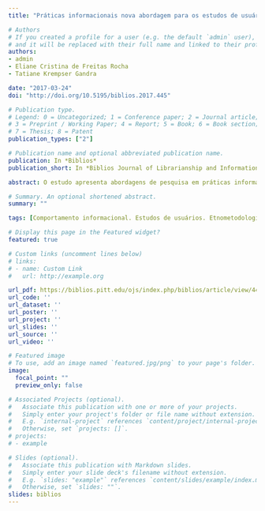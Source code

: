 ```yaml
---
title: "Práticas informacionais nova abordagem para os estudos de usuários da informação"

# Authors
# If you created a profile for a user (e.g. the default `admin` user), write the username (folder name) here 
# and it will be replaced with their full name and linked to their profile.
authors:
- admin
- Eliane Cristina de Freitas Rocha
- Tatiane Krempser Gandra

date: "2017-03-24"
doi: "http://doi.org/10.5195/biblios.2017.445"

# Publication type.
# Legend: 0 = Uncategorized; 1 = Conference paper; 2 = Journal article;
# 3 = Preprint / Working Paper; 4 = Report; 5 = Book; 6 = Book section;
# 7 = Thesis; 8 = Patent
publication_types: ["2"]

# Publication name and optional abbreviated publication name.
publication: In *Biblios*
publication_short: In *Biblios Journal of Librarianship and Information Science*

abstract: O estudo apresenta abordagens de pesquisa em práticas informacionais e suas implicações para o delineamento de estudos no âmbito do campo de usuários da informação. Revisão bibliográfica das bases conceituais das práticas sociais e informacionais e da produção de três grupos de pesquisa, finlandês, sueco e brasileiro, nesta abordagem. Todos os grupos de pesquisa apresentam as práticas informacionais como aquelas que vão além do estudo do comportamento informacional, mas que procuram escrutinar atividades relacionadas ao contato socialmente mediado com a informação (incluindo atividades comunicativas) e as práticas predominantemente relacionadas à informação em ambientes escolares, de pesquisa e do cotidiano, seja físico ou digital. Predominam, nos grupos europeus estudados, os referenciais teóricos derivados da teoria da prática de Schatzki, e no grupo brasileiro, abordagens etnometodológicas. Estudos de usuários pautados pela perspectiva das práticas informacionais não devem ser baseados em modelos de comportamento informacional, nem nas perspectivas objetivista e subjetivista. Diferentes abordagens teórico- metodológicas são demandadas pelo conceito de práticas informacionais e por seus diferentes entendimentos. Todavia, essa diversidade de entendimentos entre os três grupos pesquisados demonstra a potência da área: a complexidade da realidade social e o esforço constante dos pesquisadores para desvelar as diversas facetas dos fenômenos informacionais.

# Summary. An optional shortened abstract.
summary: ""

tags: [Comportamento informacional. Estudos de usuários. Etnometodologia. Metodologia. Práticas informacionais.]

# Display this page in the Featured widget?
featured: true

# Custom links (uncomment lines below)
# links:
# - name: Custom Link
#   url: http://example.org

url_pdf: https://biblios.pitt.edu/ojs/index.php/biblios/article/view/445/312
url_code: ''
url_dataset: ''
url_poster: ''
url_project: ''
url_slides: ''
url_source: ''
url_video: ''

# Featured image
# To use, add an image named `featured.jpg/png` to your page's folder. 
image:
  focal_point: ""
  preview_only: false

# Associated Projects (optional).
#   Associate this publication with one or more of your projects.
#   Simply enter your project's folder or file name without extension.
#   E.g. `internal-project` references `content/project/internal-project/index.md`.
#   Otherwise, set `projects: []`.
# projects:
# - example

# Slides (optional).
#   Associate this publication with Markdown slides.
#   Simply enter your slide deck's filename without extension.
#   E.g. `slides: "example"` references `content/slides/example/index.md`.
#   Otherwise, set `slides: ""`.
slides: biblios
---
```

